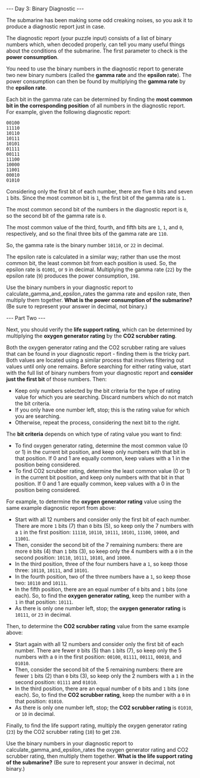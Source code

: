 --- Day 3: Binary Diagnostic ---

The submarine has been making some odd creaking noises, so you ask it to produce a diagnostic report just in case.

The diagnostic report (your puzzle input) consists of a list of binary numbers which, when decoded properly, can tell 
you many useful things about the conditions of the submarine. The first parameter to check is the **power consumption**.

You need to use the binary numbers in the diagnostic report to generate two new binary numbers (called the **gamma 
rate** and the **epsilon rate**). The power consumption can then be found by multiplying the **gamma rate** by the 
**epsilon rate**.

Each bit in the gamma rate can be determined by finding the **most common bit in the corresponding position** of all 
numbers in the diagnostic report. For example, given the following diagnostic report:

```
00100
11110
10110
10111
10101
01111
00111
11100
10000
11001
00010
01010
```

Considering only the first bit of each number, there are five `0` bits and seven `1` bits. Since the most common bit is
`1`, the first bit of the gamma rate is `1`.

The most common second bit of the numbers in the diagnostic report is `0`, so the second bit of the gamma rate is `0`.

The most common value of the third, fourth, and fifth bits are `1`, `1`, and `0`, respectively, and so the final three
bits of the gamma rate are `110`.

So, the gamma rate is the binary number `10110`, or `22` in decimal.

The epsilon rate is calculated in a similar way; rather than use the most common bit, the least common bit from each 
position is used. So, the epsilon rate is `01001`, or `9` in decimal. Multiplying the gamma rate (`22`) by the epsilon
rate (`9`) produces the power consumption, `198`.

Use the binary numbers in your diagnostic report to calculate_gamma_and_epsilon_rates the gamma rate and epsilon rate, then multiply them 
together. **What is the power consumption of the submarine?** (Be sure to represent your answer in decimal, not binary.)

--- Part Two ---

Next, you should verify the **life support rating**, which can be determined by multiplying the **oxygen generator
rating** by the **CO2 scrubber rating**.

Both the oxygen generator rating and the CO2 scrubber rating are values that can be found in your diagnostic report - 
finding them is the tricky part. Both values are located using a similar process that involves filtering out values 
until only one remains. Before searching for either rating value, start with the full list of binary numbers from your 
diagnostic report and **consider just the first bit** of those numbers. Then:

- Keep only numbers selected by the bit criteria for the type of rating value for which you are searching. Discard numbers which do not match the bit criteria. 
- If you only have one number left, stop; this is the rating value for which you are searching. 
- Otherwise, repeat the process, considering the next bit to the right.

The **bit criteria** depends on which type of rating value you want to find:

- To find oxygen generator rating, determine the most common value (0 or 1) in the current bit position, and keep only 
numbers with that bit in that position. If 0 and 1 are equally common, keep values with a 1 in the position being 
considered. 
- To find CO2 scrubber rating, determine the least common value (0 or 1) in the current bit position, and keep only
numbers with that bit in that position. If 0 and 1 are equally common, keep values with a 0 in the position being
considered.

For example, to determine the **oxygen generator rating** value using the same example diagnostic report from above:

- Start with all 12 numbers and consider only the first bit of each number. There are more `1` bits (7) than `0` bits
(5), so keep only the 7 numbers with a `1` in the first position: `11110`, `10110`, `10111`, `10101`, `11100`, `10000`,
and `11001`. 
- Then, consider the second bit of the 7 remaining numbers: there are more `0` bits (4) than `1` bits (3), so keep only
the 4 numbers with a `0` in the second position: `10110`, `10111`, `10101`, and `10000`. 
- In the third position, three of the four numbers have a `1`, so keep those three: `10110`, `10111`, and `10101`. 
- In the fourth position, two of the three numbers have a `1`, so keep those two: `10110` and `10111`.
- In the fifth position, there are an equal number of `0` bits and `1` bits (one each). So, to find the **oxygen
generator rating**, keep the number with a `1` in that position: `10111`. 
- As there is only one number left, stop; the **oxygen generator rating** is `10111`, or `23` in decimal.

Then, to determine the **CO2 scrubber rating** value from the same example above:

- Start again with all 12 numbers and consider only the first bit of each number. There are fewer `0` bits (5) than `1` 
bits (7), so keep only the 5 numbers with a `0` in the first position: `00100`, `01111`, `00111`, `00010`, and `01010`. 
- Then, consider the second bit of the 5 remaining numbers: there are fewer `1` bits (2) than `0` bits (3), so keep only 
the 2 numbers with a `1` in the second position: `01111` and `01010`. 
- In the third position, there are an equal number of `0` bits and `1` bits (one each). So, to find the **CO2 scrubber
rating**, keep the number with a `0` in that position: `01010`. 
- As there is only one number left, stop; the **CO2 scrubber rating** is `01010`, or `10` in decimal.

Finally, to find the life support rating, multiply the oxygen generator rating (`23`) by the CO2 scrubber rating (`10`)
to get `230`.

Use the binary numbers in your diagnostic report to calculate_gamma_and_epsilon_rates the oxygen generator rating and CO2 scrubber rating, then 
multiply them together. **What is the life support rating of the submarine?** (Be sure to represent your answer in 
decimal, not binary.)
